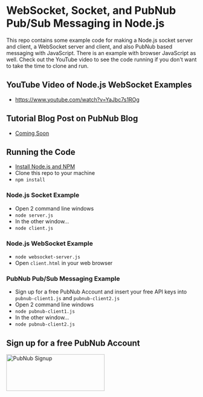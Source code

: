 # WebSocket, Socket, and PubNub Pub/Sub Messaging in Node.js

This repo contains some example code for making a Node.js socket server and client, a WebSocket server and client, and also PubNub based messaging with JavaScript. There is an example with browser JavaScript as well. Check out the YouTube video to see the code running if you don't want to take the time to clone and run.

## YouTube Video of Node.js WebSocket Examples
 - https://www.youtube.com/watch?v=YaJbc7s1ROg

## Tutorial Blog Post on PubNub Blog
 - [Coming Soon](https://www.pubnub.com/blog/)

## Running the Code
 - [Install Node.js and NPM](https://nodejs.org/en/download/)
 - Clone this repo to your machine
 - `npm install`

### Node.js Socket Example
 - Open 2 command line windows
 - `node server.js`
 - In the other window...
 - `node client.js`

### Node.js WebSocket Example
 - `node websocket-server.js`
 - Open `client.html` in your web browser

### PubNub Pub/Sub Messaging Example
 - Sign up for a free PubNub Account and insert your free API keys into `pubnub-client1.js` and `pubnub-client2.js`
 - Open 2 command line windows
 - `node pubnub-client1.js`
 - In the other window...
 - `node pubnub-client2.js`

## Sign up for a free PubNub Account
<a href="https://dashboard.pubnub.com/signup?devrel_gh=websocket-nodejs-demo">
    <img alt="PubNub Signup" src="https://i.imgur.com/og5DDjf.png" width=260 height=97/>
</a>
